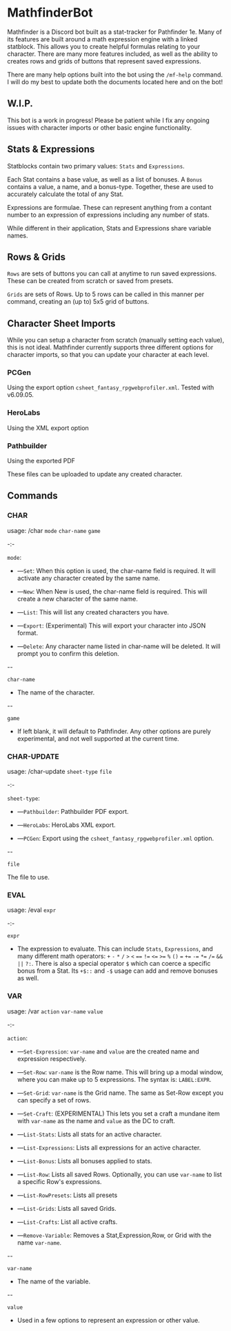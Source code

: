 # MathfinderBot

Mathfinder is a Discord bot built as a stat-tracker for Pathfinder 1e. Many of its features are built around a math expression engine with a linked statblock. This allows you to create helpful formulas relating to your character. There are many more features included, as well as the ability to creates rows and grids of buttons that represent saved expressions.

There are many help options built into the bot using the `/mf-help` command. I will do my best to update both the documents located here and on the bot!

## W.I.P.
This bot is a work in progress! Please be patient while I fix any ongoing issues with character imports or other basic engine functionality. 


## Stats & Expressions
Statblocks contain two primary values: `Stats` and `Expressions`. 

Each Stat contains a base value, as well as a list of bonuses. A `Bonus` contains a value, a name, and a bonus-type. Together, these are used to accurately calculate the total of any Stat.

Expressions are formulae. These can represent anything from a contant number to an expression of expressions including any number of stats. 

While different in their application, Stats and Expressions share variable names.


## Rows & Grids
`Rows` are sets of buttons you can call at anytime to run saved expressions. These can be created from scratch or saved from presets.

`Grids` are sets of Rows. Up to 5 rows can be called in this manner per command, creating an (up to) 5x5 grid of buttons.


## Character Sheet Imports
While you can setup a character from scratch (manually setting each value), this is not ideal. Mathfinder currently supports three different options for character imports, so that you can update your character at each level.

### PCGen
Using the export option `csheet_fantasy_rpgwebprofiler.xml`. Tested with v6.09.05.

### HeroLabs
Using the XML export option

### Pathbuilder
Using the exported PDF


These files can be uploaded to update any created character.


## Commands

### **CHAR**

usage:
/char `mode` `char-name` `game`

-:-

`mode`:

 - —`Set`: When this option is used, the char-name field is required. It will activate any character created by the same name.

 - —`New`: When New is used, the char-name field is required. This will create a new character of the same name.

 - —`List`: This will list any created characters you have.

 - —`Export`: (Experimental) This will export your character into JSON format.

 - —`Delete`: Any character name listed in char-name will be deleted. It will prompt you to confirm this deletion.

--

`char-name`

 - The name of the character.

--

`game`

 - If left blank, it will default to Pathfinder. Any other options are purely experimental, and not well supported at the current time.


### **CHAR-UPDATE**

usage:
/char-update `sheet-type` `file`

-:-

`sheet-type`:

 - —`Pathbuilder`: Pathbuilder PDF export.

 - —`HeroLabs`: HeroLabs XML export.

 - —`PCGen`: Export using the `csheet_fantasy_rpgwebprofiler.xml` option.

--

`file`

The file to use.


### **EVAL**

usage:
/eval `expr`

-:-


`expr`

 - The expression to evaluate. This can include `Stats`, `Expressions`, and many different math operators: `+` `-` `*` `/` `>` `<` `==` `!=` `<=` `>=` `%` `()` `=` `+=` `-=` `*=` `/=` `&&` `||` `?:`. There is also a special operator `$` which can coerce a specific bonus from a Stat. Its `+$::` and `-$` usage can add and remove bonuses as well.


### **VAR**

usage:
/var `action` `var-name` `value`

-:-

`action`:

 - —`Set-Expression`: `var-name` and `value` are the created name and expression respectively. 

 - —`Set-Row`: `var-name` is the Row name. This will bring up a modal window, where you can make up to 5 expressions. The syntax is: `LABEL:EXPR`.

 - —`Set-Grid`: `var-name` is the Grid name. The same as Set-Row except you can specify a set of rows.

 - —`Set-Craft`: (EXPERIMENTAL) This lets you set a craft a mundane item with `var-name` as the name and `value` as the DC to craft.

 - —`List-Stats`: Lists all stats for an active character.

 - —`List-Expressions`: Lists all expressions for an active character.

 - —`List-Bonus`: Lists all bonuses applied to stats.

 - —`List-Row`: Lists all saved Rows. Optionally, you can use `var-name` to list a specific Row's expressions.

 - —`List-RowPresets`: Lists all presets

 - —`List-Grids`: Lists all saved Grids.

 - —`List-Crafts`: List all active crafts.

 - —`Remove-Variable`: Removes a Stat,Expression,Row, or Grid with the name `var-name`.

--

`var-name`

 - The name of the variable.

--

`value`

 - Used in a few options to represent an expression or other value.



